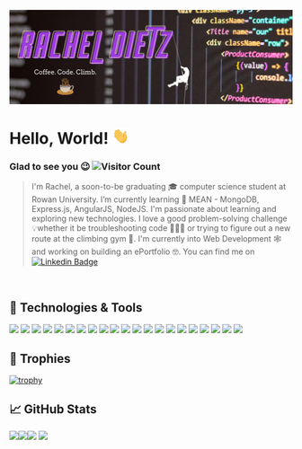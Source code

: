 ![Banner](banner.png)
# Hello, World! <img src="https://raw.githubusercontent.com/ptprashanttripathi/ptprashanttripathi/master/hi.gif" width="30px">
### Glad to see you :wink: ![Visitor Count](https://komarev.com/ghpvc/?username=racheljdietz&label=View+Count) &nbsp; 
>I'm Rachel, a soon-to-be graduating 🎓 computer science student at Rowan University. I’m currently learning 🌱 MEAN - MongoDB, Express.js, AngularJS, NodeJS. I'm passionate about learning and exploring new technologies. I love a good problem-solving challenge💡whether it be troubleshooting code 👨🏻‍💻 or trying to figure out a new route at the climbing gym 🧗. I'm currently into Web Development 🕸️ and working on building an ePortfolio 🤓. You can find me on [![Linkedin Badge](https://img.shields.io/badge/-LinkedIn-blue?style=flat-square&logo=Linkedin&logoColor=white&link=https://www.linkedin.com/in/racheljdietz/)](https://www.linkedin.com/in/racheljdietz)

<!--START_SECTION:waka-->
<!--END_SECTION:waka-->

<br>

## 🔧 Technologies & Tools
![](https://img.shields.io/badge/Editor-VSCode-informational?style=flat&logo=visualstudiocode&logoColor=white&color=2bbcae)
![](https://img.shields.io/badge/Editor-Eclipse-informational?style=flat&logo=eclipse&logoColor=white&color=2bbcae)
![](https://img.shields.io/badge/Code-Java-informational?style=flat&logo=Java&logoColor=white&color=2bbc8a)
![](https://img.shields.io/badge/Code-Python-informational?style=flat&logo=python&logoColor=white&color=2bbc8a)
![](https://img.shields.io/badge/Code-JavaScript-informational?style=flat&logo=javascript&logoColor=white&color=2bbc8a)
![](https://img.shields.io/badge/Code-PHP-informational?style=flat&logo=php&logoColor=white&color=2bbc8a)
![](https://img.shields.io/badge/Code-C++-informational?style=flat&logoColor=white&color=2bbc8a)
![](https://img.shields.io/badge/Code-HTML-informational?style=flat&logoColor=white&color=2bbc8a)
![](https://img.shields.io/badge/Code-CSS-informational?style=flat&logoColor=white&color=2bbc8a)
![](https://img.shields.io/badge/Code-Bootstrap-informational?style=flat&logoColor=white&color=2bbc8a)
![](https://img.shields.io/badge/Code-ExpressJS-informational?style=flat&logoColor=white&color=2bbc8a)
![](https://img.shields.io/badge/Code-NodeJS-informational?style=flat&logo=Node.js&logoColor=white&color=2bbc8a)
![](https://img.shields.io/badge/Tools-MySQL-informational?style=flat&logo=mysql&logoColor=white&color=2bbc66)
![](https://img.shields.io/badge/Tools-PostgreSQL-informational?style=flat&logo=postgresql&logoColor=white&color=2bbc66)
![](https://img.shields.io/badge/Tools-Mongo-informational?style=flat&logo=MongoDB&logoColor=white&color=2bbc66)
![](https://img.shields.io/badge/Tools-Neo4j-informational?style=flat&logo=Neo4j&logoColor=white&color=2bbc66)
![](https://img.shields.io/badge/Tools-Flask-informational?style=flat&logo=Flask&logoColor=white&color=2bbc66)
![](https://img.shields.io/badge/OS-Unbuntu-informational?style=flat&logo=CentOS&logoColor=white&color=2bbc42)
![](https://img.shields.io/badge/OS-Unix-informational?style=flat&logoColor=white&color=2bbc42)
![](https://img.shields.io/badge/OS-CentOS-informational?style=flat&logo=CentOS&logoColor=white&color=2bbc42)
![](https://img.shields.io/badge/Cloud-AWS-informational?style=flat&logo=Amazon-AWS&logoColor=white&color=2bbc42)

## 🥇 Trophies
[![trophy](https://github-profile-trophy.vercel.app/?username=racheljdietz&theme=flat&no-bg=true&no-frame=true&column=8&margin-w=15&margin-h=15&rank=SSS,SS,S,AAA,AA,A,B,C,SECRET)](https://github.com/racheljdietz/github-profile-trophy#about-rank)

## 📈 GitHub Stats
<div>
  <img src='https://github-readme-stats.vercel.app/api?username=racheljdietz&show_icons=true'  align="left" height="175px">
  <img src='https://github-readme-stats.vercel.app/api/top-langs/?username=racheljdietz&layout=compact'  height="175px">
  <img src='https://github-readme-streak-stats.herokuapp.com/?user=racheljdietz&theme=dark'  align="left" height="175px">
  <img src='https://activity-graph.herokuapp.com/graph?username=racheljdietz&theme=react-dark&bg_color=20232a&hide_border=true' height="175px">
</div>
